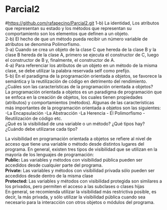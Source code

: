 # Parcial2
#https://github.com/rafapecino/Parcial2.git
1-b) La identidad, Los atributos que representan su estado y los métodos que representan su comportamiento son los elementos que definen a un objeto.  
2-b) El hecho de que un método pueda recibir un número variable de atributos se denomina Polimorfismo.  
3-a) Cuando se crea un objeto de la clase C que hereda de la clase B y la clase B hereda de la clase A, primero se ejecuta el constructor de C, luego el constructor de B y, finalmente, el constructor de A.  
4-a) Para referenciar los atributos de un objeto en un método de la misma clase, se debe utilizar la palabra reservada self como prefijo.  
5-b) En el paradigma de la programación orientada a objetos, se favorece la semántica y la reutilización de código en detrimento del rendimiento.  
¿Cuáles son las características de la programación orientada a objetos?  
La programación orientada a objetos es un paradigma de programación que se enfoca en la creación de objetos, 
los cuales tienen propiedades (atributos) y comportamientos (métodos).
Algunas de las características más importantes de la programación orientada a objetos son las siguientes:
 -La Encapsulación -La Abstracción -La Herencia - El Polimorfismo -Reutilización de código etc.  
 ¿Qué es la visibilidad de una variable o un método? ¿Qué tipos hay? ¿Cuándo debe utilizarse cada
tipo?  

 La visibilidad en programación orientada a objetos se refiere al nivel de acceso que tiene una variable o método desde distintos lugares del programa.
 En general, existen tres tipos de visibilidad que se utilizan en la mayoría de los lenguajes de programación:  
 **Public:** Las variables y métodos con visibilidad pública pueden ser accedidos desde cualquier parte del programa.  
**Private:** Las variables y métodos con visibilidad privada sólo pueden ser accedidos desde dentro de la misma clase  
**Protected:** Las variables y métodos con visibilidad protegida son similares a los privados, pero permiten el acceso a las subclases o clases hijas  
En general, se recomienda utilizar la visibilidad más restrictiva posible, es decir, la más privada, y sólo utilizar la visibilidad pública cuando sea necesario para 
la interacción con otros objetos o módulos del programa.

 
